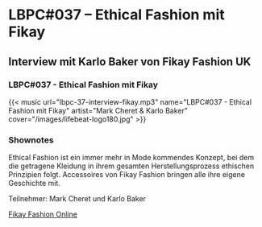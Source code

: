 # LBPC#037 – Ethical Fashion mit Fikay


## Interview mit Karlo Baker von Fikay Fashion UK

### LBPC#037 - Ethical Fashion mit Fikay

{{< music url="lbpc-37-interview-fikay.mp3" name="LBPC#037 - Ethical Fashion mit Fikay" artist="Mark Cheret & Karlo Baker" cover="/images/lifebeat-logo180.jpg" >}}

### Shownotes

Ethical Fashion ist ein immer mehr in Mode kommendes Konzept, bei dem die getragene Kleidung in ihrem gesamten Herstellungsprozess ethischen Prinzipien folgt. Accessoires von Fikay Fashion bringen alle ihre eigene Geschichte mit.

Teilnehmer:
Mark Cheret und Karlo Baker

[Fikay Fashion Online](http://fikay.co.uk)

